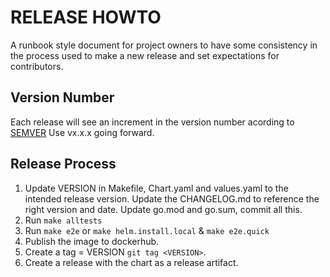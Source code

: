 # RELEASE HOWTO

A runbook style document for project owners to have some consistency in the process used to make a new release and set expectations for contributors.

## Version Number
Each release will see an increment in the version number acording to [SEMVER](https://semver.org/)
Use vx.x.x going forward. 

## Release Process
1. Update VERSION in Makefile, Chart.yaml and values.yaml to the intended release version. Update the CHANGELOG.md to reference the right version and date. Update go.mod and go.sum, commit all this.
1. Run `make alltests`
1. Run `make e2e` or `make helm.install.local` & `make e2e.quick`  
1. Publish the image to dockerhub.
1. Create a tag = VERSION `git tag <VERSION>`.
1. Create a release with the chart as a release artifact. 

